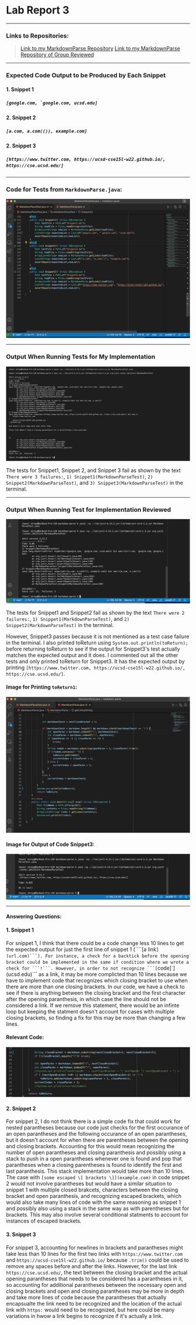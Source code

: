 # Lab Report 3
---
### Links to Repositories: 
>[Link to my MarkdownParse Repository](https://github.com/ShreyaVelagala/markdown-parse)
>[Link to my MarkdownParse Repository of Group Reviewed](https://github.com/vs2961/markdown-parse)
---
### Expected Code Output to be Produced by Each Snippet
#### 1. Snippet 1
##### ```[google.com, `google.com, ucsd.edu]```
#### 2. Snippet 2
##### ```[a.com, a.com(()), example.com]```
#### 2. Snippet 3
##### ```[https://www.twitter.com, https://ucsd-cse15l-w22.github.io/, https://cse.ucsd.edu/]```


---
###  Code for Tests from ```MarkdownParse.java```:
![Image](Tests.png)

---
### Output When Running Tests for My Implementation 

![Image](MyGroupReview.png)

The tests for Snippet1, Snippet 2, and Snippet 3 fail as shown by the text ```There were 3 failures:```, ```1) Snippet1(MarkdownParseTest)```, ```2) Snippet2(MarkdownParseTest)```, and ```3) Snippet3(MarkdownParseTest)``` in the terminal.  

---

### Output When Running Test for Implementation Reviewed

![Image](ReviewGroup.png)

The tests for Snippet1 and Snippet2 fail as shown by the text ```There were 2 failures:```, ```1) Snippet1(MarkdownParseTest)```, and ```2) Snippet2(MarkdownParseTest)``` in the terminal. 

However, Snippet3 passes because it is not mentioned as a test case failure in the terminal. I also printed toReturn using ```System.out.println(toReturn); ``` before returning toReturn to see if the output for Snippet3's test actually matches the expected output and it does. I commented out all the other tests and only printed toReturn for Snippet3. It has the expected output by printing ```[https://www.twitter.com, https://ucsd-cse15l-w22.github.io/, https://cse.ucsd.edu/]```.

#### Image for Printing ```toReturn1```:
![Image](Sysout.png)


#### Image for Output of Code Snippet3:
![Image](Snippet3.png)

---

#### Answering Questions:
#### 1. Snippet 1
For snippet 1, I think that there could be a code change less 10 lines to get the expected output for just the first line of snippet 1 (````[a link`](url.com)```). For instance, a check for a backtick before the opening bracket could be implemented in the same if condition where we wrote a check for ```!```. However, in order to not recognize ```[`code]`](ucsd.edu)``` as a link, it may be more complicted than 10 lines because we have to implement code that recognizes which closing bracket to use when there are more than one closing brackets. In our code, we have a check to see if there is anything between the closing bracket and the first character after the opening paranthesis, in which case the line should not be considered a link. If we remove this statement, there would be an infinte loop but keeping the statment doesn't account for cases with multiple closing brackets, so finding a fix for this may be more than changing a few lines.
#### Relevant Code: 
![Image](RelevantCode1.png)

#### 2. Snippet 2
For snippet 2, I do not think there is a simple code fix that could work for nested parantheses because our code just checks for the first occurance of an open parantheses and the following occurance of an open parantheses, but it doesn't account for when there are parentheses between the opening and closing brackets. Accounting for this would mean recognizing the number of open parantheses and closing paranthesis and possibly using a stack to push in a open parantheses whenever one is found and pop that parantheses when a closing parentheses is found to identify the first and last paranthesis. This stack implementation would take more than 10 lines. The case with ```[some escaped \[ brackets \]](example.com)``` in code snippet 2 would not involve parantheses but would have a similar situation to snippet 1 with multiple closed brakcets, characters between the closing bracket and open paranthesis, and recognizing escaped brackets, which would also take many lines of code with the same reasoning as snippet 1 and possibly also using a stack in the same way as with parentheses but for brackets. This may also involve several conditional statments to account for instances of escaped brackets. 

#### 3. Snippet 3
For snippet 3, accounting for newlines in brackets and parantheses might take less than 10 lines for the first two links with ```https://www.twitter.com``` and ```https://ucsd-cse15l-w22.github.io/``` because ```.trim()``` could be used to remove any spaces before and after the links. However, for the last link ```https://cse.ucsd.edu/```, the text between the closing bracket and the actual opening parantheses that needs to be considered has a parantheses in it, so accounting for additional parantheses between the necessary open and closing brackets and open and closing parantheses may be more in depth and take more lines of code because the parantheses that actually encapsualte the link need to be recognized and the location of the actual link with ```https:``` would need to be recognized, but here could be many variations in hwow a link begins to recognize if it's actually a link. 
